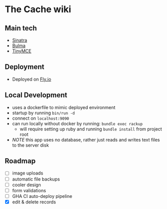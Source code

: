 # The Cache wiki

## Main tech
  - [Sinatra](https://sinatrarb.com/)
  - [Bulma](https://bulma.io/)
  - [TinyMCE](https://www.tiny.cloud/)

## Deployment
  - Deployed on [Fly.io](https://fly.io)

## Local Development
  - uses a dockerfile to mimic deployed environment
  - startup by running `bin/run -d`
  - connect on `localhost:9090`
  - can run locally without docker by running: `bundle exec rackup`
    - will require setting up ruby and running `bundle install` from project root
  - *NOTE* this app uses no database, rather just reads and writes text files to the server disk

## Roadmap
- [ ] image uploads
- [ ] automatic file backups
- [ ] cooler design
- [ ] form validations
- [ ] GHA CI auto-deploy pipeline
- [x] edit & delete records
